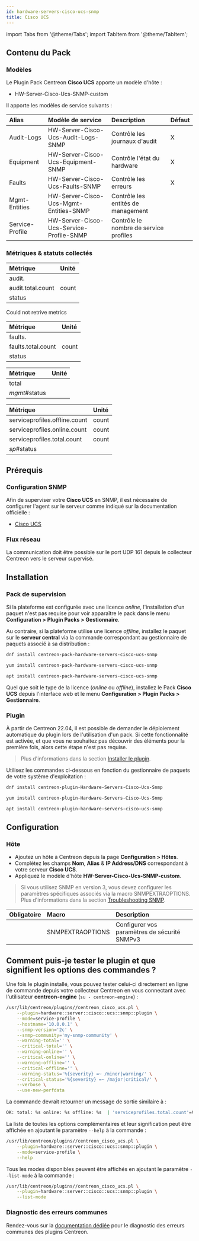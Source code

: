 ```yaml
---
id: hardware-servers-cisco-ucs-snmp
title: Cisco UCS
---
```

import Tabs from '@theme/Tabs';
import TabItem from '@theme/TabItem';


## Contenu du Pack

### Modèles

Le Plugin Pack Centreon **Cisco UCS** apporte un modèle d'hôte :

* HW-Server-Cisco-Ucs-SNMP-custom

Il apporte les modèles de service suivants :

| Alias           | Modèle de service                        | Description                            | Défaut |
|:----------------|:-----------------------------------------|:---------------------------------------|:-------|
| Audit-Logs      | HW-Server-Cisco-Ucs-Audit-Logs-SNMP      | Contrôle les journaux d'audit          | X      |
| Equipment       | HW-Server-Cisco-Ucs-Equipment-SNMP       | Contrôle l'état du hardware            | X      |
| Faults          | HW-Server-Cisco-Ucs-Faults-SNMP          | Contrôle les erreurs                   | X      |
| Mgmt-Entities   | HW-Server-Cisco-Ucs-Mgmt-Entities-SNMP   | Contrôle les entités de management     |        |
| Service-Profile | HW-Server-Cisco-Ucs-Service-Profile-SNMP | Contrôle le nombre de service profiles |        |

### Métriques & statuts collectés

<Tabs groupId="sync">
<TabItem value="Audit-Logs" label="Audit-Logs">

| Métrique          | Unité |
|:------------------|:------|
| audit.            |       |
| audit.total.count | count |
| status            |       |

</TabItem>
<TabItem value="Equipment" label="Equipment">

Could not retrive metrics

</TabItem>
<TabItem value="Faults" label="Faults">

| Métrique           | Unité |
|:-------------------|:------|
| faults.            |       |
| faults.total.count | count |
| status             |       |

</TabItem>
<TabItem value="Mgmt-Entities" label="Mgmt-Entities">

| Métrique      | Unité |
|:--------------|:------|
| total         |       |
| *mgmt*#status |       |

</TabItem>
<TabItem value="Service-Profile" label="Service-Profile">

| Métrique                      | Unité |
|:------------------------------|:------|
| serviceprofiles.offline.count | count |
| serviceprofiles.online.count  | count |
| serviceprofiles.total.count   | count |
| *sp*#status                   |       |

</TabItem>
</Tabs>

## Prérequis

### Configuration SNMP

Afin de superviser votre **Cisco UCS** en SNMP,  il est nécessaire de configurer l'agent sur le serveur comme indiqué sur la documentation officielle :
* [Cisco UCS](https://www.cisco.com/c/en/us/td/docs/unified_computing/ucs/ucs-manager/GUI-User-Guides/System-Monitoring/3-1/b_UCSM_GUI_System_Monitoring_Guide_3_1/b_UCSM_GUI_System_Monitoring_Guide_3_1_chapter_0101.html)


### Flux réseau

La communication doit être possible sur le port UDP 161 depuis le collecteur
Centreon vers le serveur supervisé.

## Installation

### Pack de supervision

Si la plateforme est configurée avec une licence *online*, l'installation d'un paquet
n'est pas requise pour voir apparaître le pack dans le menu **Configuration > Plugin Packs > Gestionnaire**.

Au contraire, si la plateforme utilise une licence *offline*, installez le paquet
sur le **serveur central** via la commande correspondant au gestionnaire de paquets
associé à sa distribution :

<Tabs groupId="sync">
<TabItem value="Alma / RHEL / Oracle Linux 8" label="Alma / RHEL / Oracle Linux 8">

```bash
dnf install centreon-pack-hardware-servers-cisco-ucs-snmp
```

</TabItem>
<TabItem value="CentOS 7" label="CentOS 7">

```bash
yum install centreon-pack-hardware-servers-cisco-ucs-snmp
```

</TabItem>
<TabItem value="Debian 11" label="Debian 11">

```bash
apt install centreon-pack-hardware-servers-cisco-ucs-snmp
```

</TabItem>
</Tabs>

Quel que soit le type de la licence (*online* ou *offline*), installez le Pack **Cisco UCS**
depuis l'interface web et le menu **Configuration > Plugin Packs > Gestionnaire**.

### Plugin

À partir de Centreon 22.04, il est possible de demander le déploiement automatique
du plugin lors de l'utilisation d'un pack. Si cette fonctionnalité est activée, et
que vous ne souhaitez pas découvrir des éléments pour la première fois, alors cette
étape n'est pas requise.

> Plus d'informations dans la section [Installer le plugin](/docs/monitoring/pluginpacks/#installer-le-plugin).

Utilisez les commandes ci-dessous en fonction du gestionnaire de paquets de votre système d'exploitation :

<Tabs groupId="sync">
<TabItem value="Alma / RHEL / Oracle Linux 8" label="Alma / RHEL / Oracle Linux 8">

```bash
dnf install centreon-plugin-Hardware-Servers-Cisco-Ucs-Snmp
```

</TabItem>
<TabItem value="CentOS 7" label="CentOS 7">

```bash
yum install centreon-plugin-Hardware-Servers-Cisco-Ucs-Snmp
```

</TabItem>
<TabItem value="Debian 11" label="Debian 11">

```bash
apt install centreon-plugin-hardware-servers-cisco-ucs-snmp
```

</TabItem>
</Tabs>

## Configuration

### Hôte

* Ajoutez un hôte à Centreon depuis la page **Configuration > Hôtes**.
* Complétez les champs **Nom**, **Alias** & **IP Address/DNS** correspondant à votre serveur **Cisco UCS**.
* Appliquez le modèle d'hôte **HW-Server-Cisco-Ucs-SNMP-custom**.

> Si vous utilisez SNMP en version 3, vous devez configurer les paramètres spécifiques associés via la macro SNMPEXTRAOPTIONS.
> Plus d'informations dans la section [Troubleshooting SNMP](../getting-started/how-to-guides/troubleshooting-plugins.md#snmpv3-options-mapping).

| Obligatoire | Macro            | Description                                  |
|:------------|:-----------------|:---------------------------------------------|
|             | SNMPEXTRAOPTIONS | Configurer vos paramètres de sécurité SNMPv3 |

## Comment puis-je tester le plugin et que signifient les options des commandes ?

Une fois le plugin installé, vous pouvez tester celui-ci directement en ligne
de commande depuis votre collecteur Centreon en vous connectant avec
l'utilisateur **centreon-engine** (`su - centreon-engine`) :

```bash
/usr/lib/centreon/plugins//centreon_cisco_ucs.pl \
    --plugin=hardware::server::cisco::ucs::snmp::plugin \
    --mode=service-profile \
    --hostname='10.0.0.1' \
    --snmp-version='2c' \
    --snmp-community='my-snmp-community' \
    --warning-total='' \
    --critical-total='' \
    --warning-online='' \
    --critical-online='' \
    --warning-offline='' \
    --critical-offline='' \
    --warning-status='%{severity} =~ /minor|warning/' \
    --critical-status='%{severity} =~ /major|critical/' \
    --verbose \
    --use-new-perfdata
```

La commande devrait retourner un message de sortie similaire à :

```bash
OK: total: %s online: %s offline: %s  | 'serviceprofiles.total.count'=9000;;;0; 'serviceprofiles.online.count'=9000;;;0; 'serviceprofiles.offline.count'=9000;;;0; 
```

La liste de toutes les options complémentaires et leur signification peut être
affichée en ajoutant le paramètre `--help` à la commande :

```bash
/usr/lib/centreon/plugins//centreon_cisco_ucs.pl \
    --plugin=hardware::server::cisco::ucs::snmp::plugin \
    --mode=service-profile \
    --help
```

Tous les modes disponibles peuvent être affichés en ajoutant le paramètre
`--list-mode` à la commande :

```bash
/usr/lib/centreon/plugins//centreon_cisco_ucs.pl \
    --plugin=hardware::server::cisco::ucs::snmp::plugin \
    --list-mode
```

### Diagnostic des erreurs communes

Rendez-vous sur la [documentation dédiée](../getting-started/how-to-guides/troubleshooting-plugins.md)
pour le diagnostic des erreurs communes des plugins Centreon.